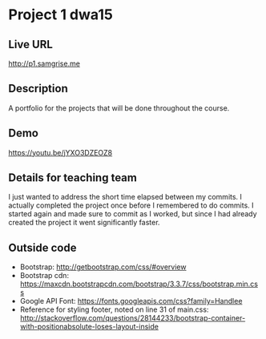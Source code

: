 # Project 1 dwa15

## Live URL
<http://p1.samgrise.me>

## Description
A portfolio for the projects that will be done throughout the course.

## Demo
https://youtu.be/jYXO3DZEOZ8

## Details for teaching team
I just wanted to address the short time elapsed between my commits. I actually completed the project once before I remembered to do commits. I started again and made sure to commit as I worked, but since I had already created the project it went significantly faster.

## Outside code
* Bootstrap: http://getbootstrap.com/css/#overview
* Bootstrap cdn: https://maxcdn.bootstrapcdn.com/bootstrap/3.3.7/css/bootstrap.min.css
* Google API Font: https://fonts.googleapis.com/css?family=Handlee
* Reference for styling footer, noted on line 31 of main.css: http://stackoverflow.com/questions/28144233/bootstrap-container-with-positionabsolute-loses-layout-inside
